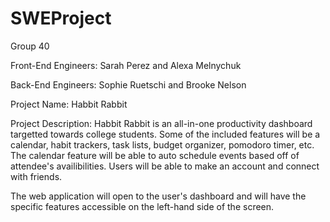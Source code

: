 # SWEProject
Group 40

Front-End Engineers: Sarah Perez and Alexa Melnychuk

Back-End Engineers: Sophie Ruetschi and Brooke Nelson


Project Name: Habbit Rabbit

Project Description: Habbit Rabbit is an all-in-one productivity dashboard targetted towards college students. Some of the included features will be a calendar, habit trackers, task lists, budget organizer, pomodoro timer, etc. The calendar feature will be able to auto schedule events based off of attendee's availibilities. Users will be able to make an account and connect with friends.

The web application will open to the user's dashboard and will have the specific features accessible on the left-hand side of the screen. 
